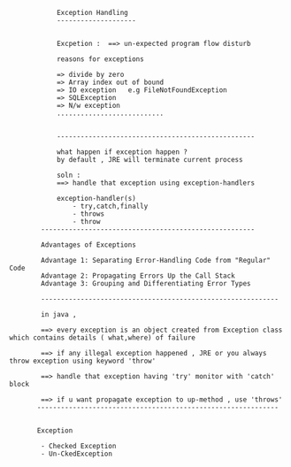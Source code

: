





				Exception Handling
				--------------------
				
				
				Excpetion :  ==> un-expected program flow disturb
				
				reasons for exceptions
				
				=> divide by zero
				=> Array index out of bound
				=> IO exception   e.g FileNotFoundException
				=> SQLException
				=> N/w exception
				...........................
				
				
				--------------------------------------------------
				
				what happen if exception happen ?
				by default , JRE will terminate current process
				
				soln :
				==> handle that exception using exception-handlers
				
				exception-handler(s)
					- try,catch,finally
					- throws
					- throw
			------------------------------------------------------
			  
			Advantages of Exceptions
			  
			Advantage 1: Separating Error-Handling Code from "Regular" Code		
		    Advantage 2: Propagating Errors Up the Call Stack
		    Advantage 3: Grouping and Differentiating Error Types
		    
		    ------------------------------------------------------------
		    
		    in java ,
		    
		    ==> every exception is an object created from Exception class which contains details ( what,where) of failure
		    
		    ==> if any illegal exception happened , JRE or you always throw exception using keyword 'throw'
		    
		    ==> handle that exception having 'try' monitor with 'catch' block	
		    	
		    ==> if u want propagate exception to up-method , use 'throws' 	
		   ------------------------------------------------------------- 
		   
		   
		   Exception
		   
		   	- Checked Exception
		   	- Un-CkedException	
		    	
		    	
		    	
				
				
				
				
				
				
				
				
				